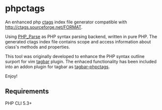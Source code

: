 phpctags
========

An enhanced php [ctags](http://ctags.sourceforge.net/) index file generator
compatible with http://ctags.sourceforge.net/FORMAT.

Using [PHP_Parse](https://github.com/nikic/PHP-Parser) as PHP syntax parsing
backend, written in pure PHP. The generated ctags index file contains scope
and access information about class's methods and properties.

This tool was originally developed to enhance the PHP syntax outline surport
for vim [tagbar](http://majutsushi.github.com/tagbar/) plugin. The enhaced
functionality has been included into an addon plugin for tagbar as
[tagbar-phpctags](https://github.com/techlivezheng/tagbar-phpctags).

Enjoy!

Requirements
------------

PHP CLI 5.3+
